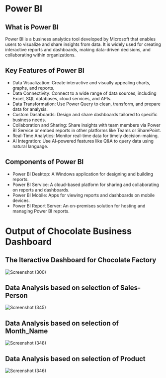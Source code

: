 # Power BI # 

## What is Power BI ## 

Power BI is a business analytics tool developed by Microsoft that enables users to visualize and share insights from data. It is widely used for creating interactive reports and dashboards, making data-driven decisions, and collaborating within organizations.

## Key Features of Power BI ##

- Data Visualization: Create interactive and visually appealing charts, graphs, and reports.
- Data Connectivity: Connect to a wide range of data sources, including Excel, SQL databases, cloud services, and APIs.
- Data Transformation: Use Power Query to clean, transform, and prepare data for analysis.
- Custom Dashboards: Design and share dashboards tailored to specific business needs.
- Collaboration and Sharing: Share insights with team members via Power BI Service or embed reports in other platforms like Teams or SharePoint.
- Real-Time Analytics: Monitor real-time data for timely decision-making.
- AI Integration: Use AI-powered features like Q&A to query data using natural language.

## Components of Power BI ## 
- Power BI Desktop: A Windows application for designing and building reports.
- Power BI Service: A cloud-based platform for sharing and collaborating on reports and dashboards.
- Power BI Mobile: Apps for viewing reports and dashboards on mobile devices.
- Power BI Report Server: An on-premises solution for hosting and managing Power BI reports.

# Output of Chocolate Business Dashboard # 

## The Iteractive Dashboard for Chocolate Factory ## 
![Screenshot (300)](https://github.com/user-attachments/assets/a8a66fec-3991-4f80-bc7a-fc215d48f9e2)

## Data Analysis based on selection of Sales-Person ##
![Screenshot (345)](https://github.com/user-attachments/assets/1b129eb7-3770-4d09-85ac-a4e0efd59f72)

## Data Analysis based on selection of Month_Name ##
![Screenshot (348)](https://github.com/user-attachments/assets/f36a42f3-21cd-4ae1-ae0e-04f807334e50)
  
## Data Analysis based on selection of Product ##
![Screenshot (346)](https://github.com/user-attachments/assets/b6ed2c88-8218-4c94-a507-ce0891298c00)

